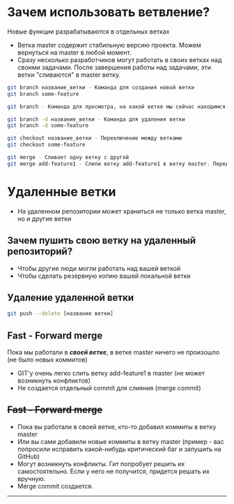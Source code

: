 # Зачем использовать ветвление?
Новые функции разрабатываются в отдельных ветках
- Ветка master содержит стабильную версию проекта. Можем вернуться на master в любой момент.
- Сразу несколько разработчиков могут работать в своих ветках над своими задачами. После завершения работы над задачами,
эти ветки "сливаются" в master ветку.
```sh
git branch название_ветки - Команда для создания новой ветки
git branch some-feature

git branch - Команда для просмотра, на какой ветке мы сейчас находимся

git branch -d название_ветки - Команда для удаления ветки
git branch -d some-feature

git checkout название_ветки - Переключение между ветками
git checkout some-feature

git merge - Сливает одну ветку с другой
git merge add-feature1 - Слили ветку add-feature1 в ветку master. Перед выполнением нужно перейти на ветку master!
```

# Удаленные ветки
- На удаленном репозитории может храниться не только ветка master, но и другие ветки

## Зачем пушить свою ветку на удаленный репозиторий?
- Чтобы другие люди могли работать над вашей веткой
- Чтобы сделать резервную копию вашей локальной ветки

## Удаление удаленной ветки
```sh
git push --delete [название ветки]
```

## Fast - Forward merge
Пока мы работали в ***своей ветке***, в ветке master ничего не произошло (не было новых коммитов)
- GIT'у очень легко слить ветку add-feature1 в master (не может возникнуть конфликтов)
- Не создается отдельный commit для слияния (merge commit)

## ~~Fast - Forward merge~~
- Пока вы работали в своей ветке, кто-то добавил коммиты в ветку master
- Или вы сами добавили новые коммиты в ветку master (пример - вас попросили исправить какой-нибудь критический баг и запушить на GitHub)
- Могут возникнуть конфликты. Гит попробует решить их самостоятельно. Если у него не получится, придется решать их вручную.
- Merge commit создается.
---